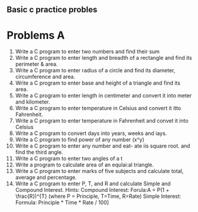 ## Basic c practice probles

# Problems A

1) Write a C program to enter two numbers and find their sum
2) Write a C program to enter length and breadth of a rectangle and find its perimeter &
area.
3) Write a C program to enter radius of a circle and find its diameter, circumference and
area.
4) Write a C program to enter base and height of a triangle and find its area.
5) Write a C program to enter length in centimeter and convert it into meter and
kilometer.
6) Write a C program to enter temperature in Celsius and convert it itto Fahrenheit.
7)  Write a C program to enter temperature in Fahrenheit and convet it into Celsius
8) Write a C program to convert days into years, weeks and iays.
9) Write a C program to find power of any number (x^y)
10) Write a C program to enter any number and eat- ate iis square root.
and find the third angle.
11) Write a C program to enter two angles of a t
12) Write a program to calculate area of an equlai:al triangle.
13) Write a C program to enter marks of five subjects and calculate total, average and
percentage.
14) Write a C program to enter P, T, and R and calculate Simple and Compound Interest.
Hints:
Compound Interest:
Forula:A = P(1 + \frac{R})^{T} (where P = Principle, T=Time, R=Rate)
Simple Interest:
Formula: Principle * Time * Rate / 100]
